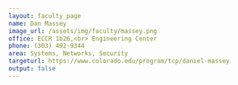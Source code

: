 ```yaml
---
layout: faculty_page
name: Dan Massey
image_url: /assets/img/faculty/massey.png
office: ECCR 1b26,<br> Engineering Center
phone: (303) 492-9344
area: Systems, Networks, Security
targeturl: https://www.colorado.edu/program/tcp/daniel-massey
output: false
---
```

